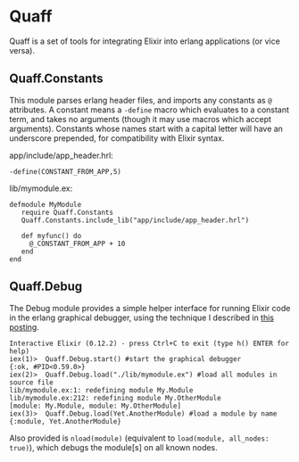 Quaff
=====

Quaff is a set of tools for integrating Elixir into erlang applications (or vice versa).

Quaff.Constants
---------------

This module parses erlang header files, and imports any constants as `@` attributes. A constant means a `-define` macro which evaluates to a constant term, and takes no arguments (though it may use macros which accept arguments).  Constants whose names start with a capital letter will have an underscore prepended, for compatibility with Elixir syntax.

app/include/app_header.hrl:

    -define(CONSTANT_FROM_APP,5)

lib/mymodule.ex:

    defmodule MyModule
       require Quaff.Constants
       Quaff.Constants.include_lib("app/include/app_header.hrl")

       def myfunc() do
         @_CONSTANT_FROM_APP + 10
       end
    end


Quaff.Debug
-----------

The Debug module provides a simple helper interface for running Elixir code in the erlang graphical debugger, using the technique I described in [this posting](http://qhool.github.io/elixir/2014/02/06/elixir-debug.html).


    Interactive Elixir (0.12.2) - press Ctrl+C to exit (type h() ENTER for help)
    iex(1)>  Quaff.Debug.start() #start the graphical debugger
    {:ok, #PID<0.59.0>}
    iex(2)>  Quaff.Debug.load("./lib/mymodule.ex") #load all modules in source file
    lib/mymodule.ex:1: redefining module My.Module
    lib/mymodule.ex:212: redefining module My.OtherModule
    [module: My.Module, module: My.OtherModule]
    iex(3)>  Quaff.Debug.load(Yet.AnotherModule) #load a module by name
    {:module, Yet.AnotherModule}

Also provided is `nload(module)` (equivalent to `load(module, all_nodes: true)`), which debugs the module[s] on all known nodes.
